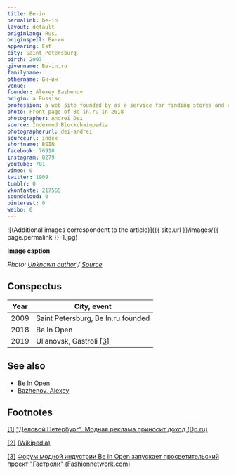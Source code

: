 ```yaml
---
title: Be-in
permalink: be-in
layout: default
originlang: Rus.
originspell: Би-ин
appearing: Est.
city: Saint Petersburg
birth: 2007
givenname: Be-in.ru
familyname:
othername: Би-ин
venue:  
founder: Alexey Bazhenov
origin: a Russian
profession: a web site founded by as a service for finding stores and clothes, as well as an online basket for shopping in the largest online stores in Moscow
photo: Front page of Be-in.ru in 2018
photographer: Andrei Dei
source: Indexmod Blockchainpedia
photographerurl: dei-andrei
sourceurl: index
shortname: BEIN
facebook: 76918
instagram: 8279
youtube: 781
vimeo: 0
twitter: 1909
tumblr: 0
vkontakte: 217565
soundcloud: 0
pinterest: 0
weibo: 0
---
```


<!---
To edit top block see
icon "Meta Data"
on right menu
Full edit instructions
indexmod.gq/edit
-->

![(Additional images correspondent to the article)]({{ site.url }}/images/{{ page.permalink }}-1.jpg)

**Image caption**

*Photo: [Unknown author](index) / [Source](index)*


## Сonspectus

|Year|City, event|
|-|-|
|2009|Saint Petersburg, Be In.ru founded|
|2018|Be In Open|
|2019|Ulianovsk, Gastroli <span id="a3">[\[3\]](#f3)</span>|

## See also

+ [Be In Open](be-in-open)
+ [Bazhenov, Alexey](bazhenov-alexey)

## Footnotes

[[1]](#a1) <span id="f1"></span> ["Деловой Петербург". Модная реклама приносит доход (Dp.ru)](https://www.dp.ru/a/2013/10/29/Modnaja_reklama_prinosit_d)

[[2]](#a2) <span id="f2"></span> [(Wikipedia)](index)

[[3]](#a3) <span id="f3"></span> [Форум модной индустрии Be in Open запускает просветительский проект "Гастроли" (Fashionnetwork.com)](https://ru.fashionnetwork.com/news/Forum-modnoy-industrii-Be-in-Open-zapuskayet-prosvetitel%CA%B9skiy-proyekt-Gastroli-,1131889.html#.XXtx9dMzbUI)

